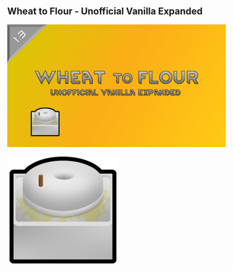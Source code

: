 ## Wheat to Flour - Unofficial Vanilla Expanded

![Preview](/About/Preview.png)

![Quern](Textures/Things/Building/Workbenches/Quern.png)